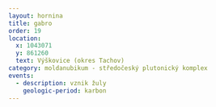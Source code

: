 ```yaml
---
layout: hornina
title: gabro
order: 19
location:
  x: 1043071
  y: 861260
  text: Výškovice (okres Tachov)
category: moldanubikum - středočeský plutonický komplex
events:
  - description: vznik žuly
    geologic-period: karbon
---
```


